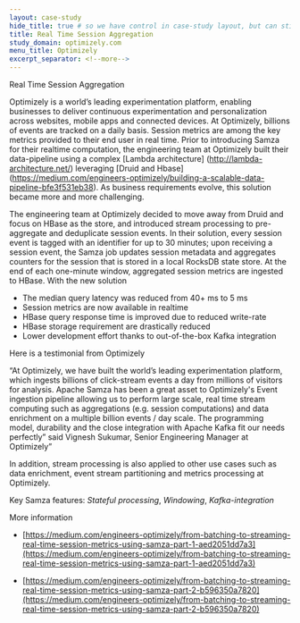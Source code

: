 ```yaml
---
layout: case-study
hide_title: true # so we have control in case-study layout, but can still use page
title: Real Time Session Aggregation
study_domain: optimizely.com
menu_title: Optimizely
excerpt_separator: <!--more-->
---
```

<!--
   Licensed to the Apache Software Foundation (ASF) under one or more
   contributor license agreements.  See the NOTICE file distributed with
   this work for additional information regarding copyright ownership.
   The ASF licenses this file to You under the Apache License, Version 2.0
   (the "License"); you may not use this file except in compliance with
   the License.  You may obtain a copy of the License at

       http://www.apache.org/licenses/LICENSE-2.0

   Unless required by applicable law or agreed to in writing, software
   distributed under the License is distributed on an "AS IS" BASIS,
   WITHOUT WARRANTIES OR CONDITIONS OF ANY KIND, either express or implied.
   See the License for the specific language governing permissions and
   limitations under the License.
-->

Real Time Session Aggregation

<!--more-->

Optimizely is a world’s leading experimentation platform, enabling businesses to 
deliver continuous experimentation and personalization across websites, mobile 
apps and connected devices. At Optimizely, billions of events are tracked on a 
daily basis. Session metrics are among the key metrics provided to their end user 
in real time. Prior to introducing Samza for their realtime computation, the 
engineering team at Optimizely built their data-pipeline using a complex 
[Lambda architecture] (http://lambda-architecture.net/) leveraging 
[Druid and Hbase] (https://medium.com/engineers-optimizely/building-a-scalable-data-pipeline-bfe3f531eb38). 
As business requirements evolve, this solution became more and more challenging.

The engineering team at Optimizely decided to move away from Druid and focus on 
HBase as the store, and introduced stream processing to pre-aggregate and 
deduplicate session events. In their solution, every session event is tagged 
with an identifier for up to 30 minutes; upon receiving a session event, the 
Samza job updates session metadata and aggregates counters for the session 
that is stored in a local RocksDB state store. At the end of each one-minute 
window, aggregated session metrics are ingested to HBase. With the new solution

-   The median query latency was reduced from 40+ ms to 5 ms
-   Session metrics are now available in realtime
-   HBase query response time is improved due to reduced write-rate
-   HBase storage requirement are drastically reduced
-   Lower development effort thanks to out-of-the-box Kafka integration
 
Here is a testimonial from Optimizely

“At Optimizely, we have built the world’s leading experimentation platform, 
which ingests billions of click-stream events a day from millions of visitors 
for analysis. Apache Samza has been a great asset to Optimizely's Event 
ingestion pipeline allowing us to perform large scale, real time stream 
computing such as aggregations (e.g. session computations) and data enrichment 
on a multiple billion events / day scale. The programming model, durability 
and the close integration with Apache Kafka fit our needs perfectly” said 
Vignesh Sukumar, Senior Engineering Manager at Optimizely”

In addition, stream processing is also applied to other use cases such as 
data enrichment, event stream partitioning and metrics processing at Optimizely.

Key Samza features: *Stateful processing*, *Windowing*, *Kafka-integration*

More information

-   [https://medium.com/engineers-optimizely/from-batching-to-streaming-real-time-session-metrics-using-samza-part-1-aed2051dd7a3](https://medium.com/engineers-optimizely/from-batching-to-streaming-real-time-session-metrics-using-samza-part-1-aed2051dd7a3)
    
-   [https://medium.com/engineers-optimizely/from-batching-to-streaming-real-time-session-metrics-using-samza-part-2-b596350a7820](https://medium.com/engineers-optimizely/from-batching-to-streaming-real-time-session-metrics-using-samza-part-2-b596350a7820)
    